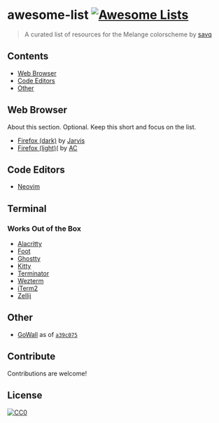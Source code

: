 # awesome-list [![Awesome Lists](https://srv-cdn.himpfen.io/badges/awesome-lists/awesomelists-flat.svg)](https://github.com/awesomelistsio/awesome)

> A curated list of resources for the Melange colorscheme by [savq](https://github.com/savq)

## Contents

- [Web Browser](#web-browser)
- [Code Editors](#code-editors)
- [Other](#Other)

## Web Browser

About this section. Optional. Keep this short and focus on the list.

- [Firefox (dark)](https://addons.mozilla.org/en-GB/firefox/addon/melange-theme/) by [Jarvis](https://addons.mozilla.org/en-GB/firefox/user/17518366/)
- [Firefox (light)](https://addons.mozilla.org/en-GB/firefox/user/13358296/)( by [AC](https://addons.mozilla.org/en-GB/firefox/user/13358296/)

## Code Editors
- [Neovim](https://github.com/savq/melange-nvim)
## Terminal
### Works Out of the Box
  - [Alacritty](https://github.com/alacritty/alacritty)
  - [Foot](https://codeberg.org/dnkl/foot)
  - [Ghostty](https://ghostty.org/docs)
  - [Kitty](https://github.com/kovidgoyal/kitty)
  - [Terminator](https://github.com/gnome-terminator/terminator)
  - [Wezterm](https://github.com/wez/wezterm)
  - [iTerm2](https://github.com/gnachman/iTerm2)
  - [Zellij](https://github.com/zellij-org/zellij)

## Other
 - [GoWall](https://github.com/Achno/gowall) as of [`a39c075`](https://github.com/Achno/gowall/commit/a39c075a4e3afd0bfb6e46b57072657484271731)
## Contribute

Contributions are welcome!

## License

[![CC0](https://mirrors.creativecommons.org/presskit/buttons/88x31/svg/by-sa.svg)](http://creativecommons.org/licenses/by-sa/4.0/)
